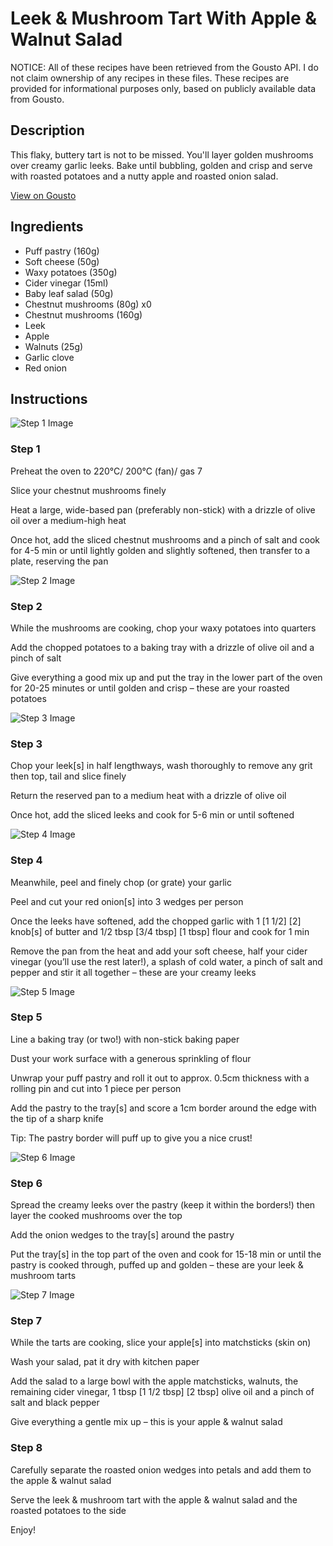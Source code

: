 # Leek & Mushroom Tart With Apple & Walnut Salad

NOTICE: All of these recipes have been retrieved from the Gousto API. I do not claim ownership of any recipes in these files. These recipes are provided for informational purposes only, based on publicly available data from Gousto.

## Description

This flaky, buttery tart is not to be missed. You'll layer golden mushrooms over creamy garlic leeks. Bake until bubbling, golden and crisp and serve with roasted potatoes and a nutty apple and roasted onion salad. 

[View on Gousto](https://www.gousto.co.uk/recipes/cookbook/leek-mushroom-tart-with-apple-walnut-salad)

## Ingredients

- Puff pastry (160g)
- Soft cheese (50g)
- Waxy potatoes (350g)
- Cider vinegar (15ml)
- Baby leaf salad (50g)
- Chestnut mushrooms (80g) x0
- Chestnut mushrooms (160g)
- Leek
- Apple
- Walnuts (25g)
- Garlic clove
- Red onion

## Instructions

![Step 1 Image](https://production-media.gousto.co.uk/cms/recipe-step-image/step-1-1681899142211-x200.jpg)

### Step 1

Preheat the oven to 220°C/ 200°C (fan)/ gas 7

Slice your chestnut mushrooms finely

Heat a large, wide-based pan (preferably non-stick) with a drizzle of olive oil over a medium-high heat

Once hot, add the sliced chestnut mushrooms and a pinch of salt and cook for 4-5 min or until lightly golden and slightly softened, then transfer to a plate, reserving the pan

![Step 2 Image](https://production-media.gousto.co.uk/cms/recipe-step-image/step-2-1681899149510-x200.jpg)

### Step 2

While the mushrooms are cooking, chop your waxy potatoes into quarters

Add the chopped potatoes to a baking tray with a drizzle of olive oil and a pinch of salt

Give everything a good mix up and put the tray in the lower part of the oven for 20-25 minutes or until golden and crisp – these are your roasted potatoes

![Step 3 Image](https://production-media.gousto.co.uk/cms/recipe-step-image/step-3-1681899229967-x200.jpg)

### Step 3

Chop your leek[s]<span class="text-danger"> </span>in half lengthways, wash thoroughly to remove any grit then top, tail and slice finely

Return the reserved pan to a medium heat with a drizzle of olive oil

Once hot, add the sliced leeks and cook for 5-6 min or until softened

![Step 4 Image](https://production-media.gousto.co.uk/cms/recipe-step-image/step-4-1681899236623-x200.jpg)

### Step 4

Meanwhile, peel and finely chop (or grate) your garlic

Peel and cut your red onion[s] into 3 wedges per person

Once the leeks have softened, add the chopped garlic with 1 <span class="text-purple">[1 1/2]</span> <span class="text-danger">[2]</span> knob[s]<span class="text-danger"> </span>of butter and 1/2 tbsp <span class="text-purple">[3/4 tbsp]</span> <span class="text-danger">[1 tbsp]</span> flour and cook for 1 min

Remove the pan from the heat and add your soft cheese, half your cider vinegar (you’ll use the rest later!), a splash of cold water, a pinch of salt and pepper and stir it all together – these are your creamy leeks

![Step 5 Image](https://production-media.gousto.co.uk/cms/recipe-step-image/step-5-1681899241177-x200.jpg)

### Step 5

Line a baking tray (or two!)<span class="text-danger"> </span>with non-stick baking paper

Dust your work surface with a generous sprinkling of flour

Unwrap your puff pastry and roll it out to approx. 0.5cm thickness with a rolling pin and cut into 1 piece per person

Add the pastry to the tray[s] and score a 1cm border around the edge with the tip of a sharp knife

Tip: The pastry border will puff up to give you a nice crust!

![Step 6 Image](https://production-media.gousto.co.uk/cms/recipe-step-image/step-6-1681899248440-x200.jpg)

### Step 6

Spread the creamy leeks over the pastry (keep it within the borders!) then layer the cooked mushrooms over the top

Add the onion wedges to the tray[s] around the pastry

Put the tray[s] in the top part of the oven and cook for 15-18 min or until the pastry is cooked through, puffed up and golden – these are your leek & mushroom tarts

![Step 7 Image](https://production-media.gousto.co.uk/cms/recipe-step-image/step-7-1681899254266-x200.jpg)

### Step 7

While the tarts are cooking, slice your apple[s]<span class="text-danger"> </span>into matchsticks (skin on)

Wash your salad, pat it dry with kitchen paper

Add the salad to a large bowl with the apple matchsticks, walnuts, the remaining cider vinegar, 1 tbsp <span class="text-purple">[1 1/2 tbsp]</span> <span class="text-danger">[2 tbsp] </span>olive oil and a pinch of salt and black pepper

Give everything a gentle mix up – this is your apple & walnut salad

### Step 8

Carefully separate the roasted onion wedges into petals and add them to the apple & walnut salad

Serve the leek & mushroom tart with the apple & walnut salad and the roasted potatoes to the side

Enjoy!

